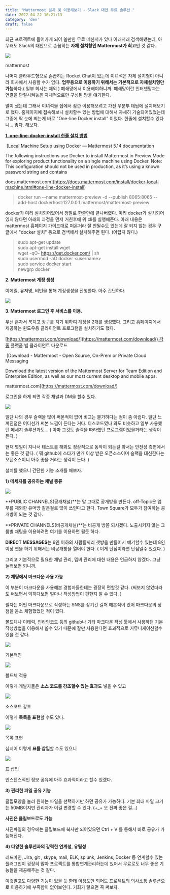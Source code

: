 ```yaml
---
title: "Mattermost 설치 및 이용해보기 - Slack 대안 무료 솔루션."
date: 2022-04-22 16:21:13
category: 'dev'
draft: false
---
```


최근 프로젝트에 들어가게 되어 쓸만한 무료 메신저가 있나 이래저래 검색해봤는데, 아무래도 Slack의 대안으로 손꼽히는 **자체 설치형인 Mattermost가 최고**인 것 같다.

![](https://blog.kakaocdn.net/dn/di42mr/btqx1fc2Fip/Ha3DfURe6n5mgEcEzSeFm1/img.png)

mattermost

나머지 클라우드형으로 손꼽히는 Rocket Chat이 있는데 이녀석은 자체 설치형이 아니라 회사에서 사용할 수가 없다. **업무용으로 이용하기 위해서는 기본적으로 자체설치형만 가능**하다.( 일부 회사는 제외 ) 폐쇄망에서 이용해야하니까. 폐쇄망이란 인터넷망과는 연결을 단절시켜놓은 자체적으로만 구성된 망을 얘기한다. 

말이 샜는데 그래서 이녀석을 집에서 잠깐 이용해보려고 가진 우분투 데탑에 설치해보기로 했다. 홈페이지에 접속해보니 설치할수 있는 방법에 대해서 자세히 기술되어있었는데 그중에 딱 눈에 띄는게 바로 "One-line Docker install" 이었다. 한줄에 설치할수 있다니... 좋다. 해보자.

**[1\. one-line-docker-install 한줄 설치 방법](https://docs.mattermost.com/install/docker-local-machine.html#one-line-docker-install)**

 [Local Machine Setup using Docker — Mattermost 5.14 documentation

The following instructions use Docker to install Mattermost in Preview Mode for exploring product functionality on a single machine using Docker. Note: This configuration should not be used in production, as it’s using a known password string and contains

docs.mattermost.com](https://docs.mattermost.com/install/docker-local-machine.html#one-line-docker-install)

> docker run --name mattermost-preview -d --publish 8065:8065 --add-host dockerhost:127.0.0.1 mattermost/mattermost-preview

docker가 미리 설치되어있어서 정말로 한줄만에 끝나버렸다. 미리 docker가 설치되어있지 않다면 아래의 과정을 먼저 거친후에 위 cli를 실행해준다. 아래 내용은 mattermost 홈페이지 가이드대로 퍼온거라 잘 안될수도 있는데 잘 되지 않는 경우 구글에서 "docker 설치" 등으로 검색해서 설치해주면 된다. (어렵지 않다.)

> sudo apt\-get update  
> sudo apt\-get install wget  
> wget \-qO\- https://get.docker.com/ | sh  
> sudo usermod \-aG docker <username\>  
> sudo service docker start  
> newgrp docker

**2\. Mattermost 계정 생성**

이메일, 유저명, 비번을 통해 계정생성을 진행한다. 아주 간단하다.

![](https://blog.kakaocdn.net/dn/blLLg8/btqxX7yQrX8/gFpBHhUKZCDvzxTRvAmHW1/img.png)

**3\. Mattermost 로그인 후 서비스를 이용.**

우선 혼자서 북치고 장구를 치기 위하여 계정을 2개를 생성했다. 그리고 홈페이지에서 제공하는 윈도우용 클라이언트 프로그램을 설치하기도 했다. 

[https://mattermost.com/download/](https://mattermost.com/download/) 각종 플랫폼 별 클라이언트 다운로드

 [Download - Mattermost - Open Source, On-Prem or Private Cloud Messaging

Download the latest version of the Mattermost Server for Team Edition and Enterprise Edition, as well as our most current desktop and mobile apps.

mattermost.com](https://mattermost.com/download/)

로그인을 하게 되면 각종 채널과 DM을 할수 있다.

![](https://blog.kakaocdn.net/dn/cgxlCX/btqxWKRTJHw/Sc2nHNqG1vjrJkJeMSIuPk/img.png)

일단 나의 경우 슬랙을 많이 써본적이 없어 비교는 불가하다는 점이 좀 아쉽다. 일단 느껴진점은 어디선가 써본 느낌이 든다는 거다. 디스코드였나 와도 비슷하고 일부 사용했던 메세지 솔루션과도... ( 아마 그것도 슬랙을 따라했던 프로그램이었을거라는 생각이 든다. ) 

현재 몇일이 지나서 테스트를 해봐도 정상적으로 동작이 되는걸 봐서는 안전성 측면에서는 좋은 것 같다. ( 뭐 github에 스타가 만개 이상 받은 오픈소스이며 슬랙을 대신한다는 오픈소스이니 아주 좋을 거라는 생각이 든다. )

설치를 했으니 간단한 기능 소개를 해보자. 

**1) 메세지를 공유하는 채널 종류**

![](https://blog.kakaocdn.net/dn/cb8lMf/btqx0sKpAVT/0fwbZWcPucO2klfKm4svz0/img.png)

**PUBLIC CHANNELS(공개채널)**는 말 그대로 공개방을 만든다. off-Topic은 업무를 제외한 유머방 같은걸로 많이 쓰인다고 한다. Town Square가 모두가 참여하는 공개방이 되는 것 같다. 

**PRIVATE CHANNELS(비공개채널)**는 비공개 방쯤 되시겠다. 노출시키지 않는 그룹별 채팅을 이용하려면 여기를 이용하면 될듯 하다. 

**DIRECT MESSAGES**는 6인 이하의 사람들끼리 챗방을 만들어서 얘기할수 있는데 8인 이상 챗을 하기 위해서는 비공개방을 열어야 한다. ( 이게 단점이라면 단점일수 있겠다. )

그리고 기본적으로 필요한 채널 관리, 멤버 관리에 대한 내용은 언급하지 않겠다. 그냥 눌러보면 되니까. 

**2) 채팅에서 마크다운 사용 가능**

이 부분이 마크다운을 사용해본 경험자들한테는 굉장히 편할것 같다. (써보지 않았더라도 써보면서 익히다보면 얼마나 작성방법이 편한지 알 수 있다. )

필자는 어떤 마크다운으로 작성하는 SNS를 장기간 걸쳐 해본적이 있어 마크다운의 장점을 몸소 체험했었던 적이 있다. 

볼드체나 이태릭, 인라인코드 등의 github나 기타 마크다운 작성 툴에서 사용하던 기본 작성방법을 이용해서 쓸수 있기 때문에 잘만 사용한다면 효과적으로 커뮤니케이션할수 있을 것 같다. 

![](https://blog.kakaocdn.net/dn/bN9Oac/btqxXaxGBQc/ENXWKnKlpKlxJJEs6xxRVK/img.png)

기본적인 

![](https://blog.kakaocdn.net/dn/b6wbFD/btqx1fxkTx7/6c3qMMGp6ktOm4xeIxPtsK/img.png)

볼드체 적용

이렇게 개발자들은 **소스 코드를 강조할수 있는 효과**도 넣을 수 있고 

![](https://blog.kakaocdn.net/dn/RvfGc/btqx1ABeQsy/Me1M1ZaRWBKtMdy0mprwg0/img.png)

소스코드 강조

이렇게 **목록을 표현**할 수도 있다. 

![](https://blog.kakaocdn.net/dn/WVDKL/btqx1y4uIvX/V4Hp7hF72AEUbY6WHV9Kj1/img.png)

목록 표현

심지어 이렇게 **표를 삽입**할 수도 있으니 

![](https://blog.kakaocdn.net/dn/w4L23/btqx1fc2aVR/lfndQRNgvR999kofmm7ps1/img.png)

표 삽입

인스턴스적인 정보 공유에 아주 효과적이라고 할수 있겠다. 

**3) 편리한 파일 공유 기능**

클립모양을 눌러 원하는 파일을 선택하기만 하면 공유가 가능하다. 기본 최대 파일 크기는 50MB이지만 관리자가 이걸 변경할 수 있다. (+\_+ 오 진짜 좋은 걸...) 

**사진은 클립보드로도 가능**

사진파일의 경우에는 클립보드에 복사만 되어있으면 Ctrl + V 를 통해서 바로 공유가 가능해진다. 

**4) 다양한 솔루션과의 강력한 연계성, 유틸성**

레드마인, Jira, git , skype, mail, ELK, splunk, Jenkins, Docker 등 연계할수 있는 플러그인이 굉장히 많아 프로젝트를 통합연계관리하는데 있어서 무료로도 너무 좋은 기능들을 제공해주는 것 같다. 

이것말고도 다양한 기능이 있을 듯 한데 이정도만 되어도 프로젝트의 의사소통 솔루션으로 이용하기에 부족함이 없어보인다. 기회가 닿으면 꼭 써보자.
